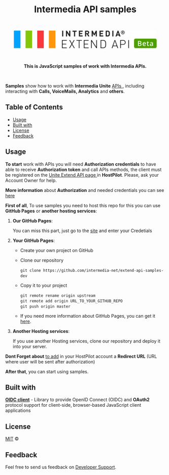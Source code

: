 
<h1 align="center"> Intermedia API samples </h1> <br>
<p align="center">
  <a href="https://developer.intermedia.com/">
    <img alt="Intermedia" title="Intermedia" src="https://github.com/GeorgeGevorkyan/EXT/blob/master/logo-beta.svg" width="450">
  </a>
</p>
<br>
<p align="center">
  <strong>This is JavaScript samples of work with Intermedia APIs.</strong>
</p>
<br>
<p>
  <strong>Samples</strong> show how to work with <strong>Intermedia Unite</strong> <a href = "https://developer.intermedia.com/index.html"> APIs </a>, including interacting with <strong>Calls, VoiceMails, Analytics</strong> and  <strong>others</strong>.
</p>

## Table of Contents

* [Usage](#Usage)
* [Built with](#Built-with)
* [License](#License)
* [Feedback](#Feedback)


## Usage

   **To start** work with APIs you will need **Authorization credentials** to have able to receive **Authorization token** and call APIs methods, the client must be registered      on the <a href ="https://kb.intermedia.net/article/63780"> Unite Extend API page </a> in **HostPilot**. Please, ask your Account Owner for help.

   **More information** about **Authorization** and needed credentials you can see <a href ="https://developer.intermedia.com/api/spec/calling/index.html#dev-guide-auth-            guide">here</a>

  **First of all**, To use samples you need to host this repo for this you can use **GitHub Pages** or **another hosting services**:
  1. **Our GitHub Pages**:
  
      You can miss this part, just go to the [site]() and enter your Credetials
     
  2. **Your GitHub Pages**:    
      * Create your own project on GitHub
      
      * Clone our repository
            
        `git clone https://github.com/intermedia-net/extend-api-samples-dev`
      * Copy it to your project
             
        `git remote rename origin upstream`     
        `git remote add origin URL_TO_YOUR_GITHUB_REPO`     
        `git push origin master`
      * If you need more information about GitHub Pages, you can get it [here](https://docs.github.com/en/pages).
  
  3. **Another Hosting services**:
  
      If you use another Hosting services, clone our repository and deploy it into your server.


**Dont Forget about** [to add](https://kb.intermedia.net/article/63780) in your HostPilot account a **Redirect URL** (URL where user will be sent after authorization)
  
  
**After that**, you can start using samples.


## Built with
  [**OIDC client**](https://github.com/IdentityModel/oidc-client-js) - Library to provide OpenID Connect (OIDC) and **OAuth2** protocol support for client-side, browser-based JavaScript client applications

## License
  [MIT](https://github.com/intermedia-net/extend-api-samples-dev/blob/main/LICENSE) :copyright:

## Feedback
  Feel free to send us feedback on [Developer Support](https://developer.intermedia.com/articles/feedback.html). 

